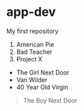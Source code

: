 # app-dev
My first repository
1. American Pie
2. Bad Teacher
3. Project X
- The Girl Next Door
- Van Wilder
- 40 Year Old Virgin
> The Boy Next Door
